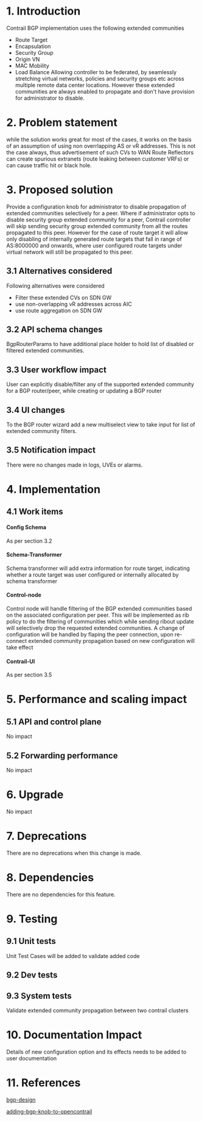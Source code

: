 # 1. Introduction
Contrail BGP implementation uses the following extended communities
  - Route Target
  - Encapsulation
  - Security Group
  - Origin VN
  - MAC Mobility
  - Load Balance
Allowing controller to be federated, by seamlessly stretching virtual networks,
policies and security groups etc across multiple remote data center locations.
However these extended communities are always enabled to propagate and don't
have provision for administrator to disable.

# 2. Problem statement
while the solution works great for most of the cases, it works on the basis of
an assumption of using non overrlapping AS or vR addresses.
This is not the case always, thus advertisement of such CVs to WAN Route
Reflectors can create spurious extranets (route leaking between customer VRFs)
or can cause traffic hit or black hole.

# 3. Proposed solution
Provide a configuration knob for administrator to disable propagation of
extended communities selectively for a peer.
Where if administrator opts to disable security group extended community for a
peer, Contrail controller will skip sending security group extended community
from all the routes propagated to this peer.
However for the case of route target it will allow only disabling of internally
generated route targets that fall in range of AS:8000000 and onwards, where
user configured route targets under virtual network will still be propagated to
this peer.

## 3.1 Alternatives considered
Following alternatives were considered
 - Filter these extended CVs on SDN GW
 - use non-overlapping vR addresses across AIC
 - use route aggregation on SDN GW

## 3.2 API schema changes
BgpRouterParams to have additional place holder to hold list of disabled or
filtered extended communities.

## 3.3 User workflow impact
User can explicitly disable/filter any of the supported extended community for
a BGP router/peer, while creating or updating a BGP router

## 3.4 UI changes
To the BGP router wizard add a new multiselect view to take input for list of
extended community filters.

## 3.5 Notification impact
There were no changes made in logs, UVEs or alarms.

# 4. Implementation
## 4.1 Work items
#### Config Schema
As per section 3.2

#### Schema-Transformer
Schema transformer will add extra information for route target, indicating
whether a route target was user configured or internally allocated by
schema transformer

#### Control-node
Control node will handle filtering of the BGP extended communities based on the
associated configuration per peer.
This will be implemented as rib policy to do the filtering of communities
which while sending ribout update will selectively drop the requested extended
communities.
A change of configuration will be handled by flaping the peer connection, upon
re-connect extended community propagation based on new configuration will take
effect

#### Contrail-UI
As per section 3.5

# 5. Performance and scaling impact
## 5.1 API and control plane
No impact

## 5.2 Forwarding performance
No impact

# 6. Upgrade
No impact

# 7. Deprecations
There are no deprecations when this change is made.

# 8. Dependencies
There are no dependencies for this feature.

# 9. Testing
## 9.1 Unit tests
Unit Test Cases will be added to validate added code

## 9.2 Dev tests
## 9.3 System tests
Validate extended community propagation between two contrail clusters

# 10. Documentation Impact
Details of new configuration option and its effects needs to be added to user
documentation

# 11. References

[bgp-design](http://juniper.github.io/contrail-vnc/bgp_design.html)

[adding-bgp-knob-to-opencontrail](http://www.opencontrail.org/adding-bgp-knob-to-opencontrail/)
